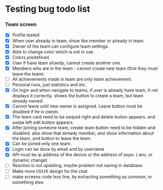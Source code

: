 # Testing bug todo list

### Team screen

- [x] Profile tested.
- [x] When user already in team, show like member or already in team.
- [x] Owner of the team can configure team settings.
- [x] Able to change color which is not in use.
- [x] Colors predefined.
- [x] User if have team alraedy, cannot create another one.
- [x] Members who are in the team - cannot create new team (first they must leave the team)
- [ ] All achievements made in team are only team achievement.
- [ ] Personal runs, just statistics and etc.
- [x] On login and when navigate to teams, if user is already have team, it not displays it correctly. shows the button to create a team, but team already owned.
- [x] Cannot leave until new owner is assigned. Leave button must be disabled if he is owner.
- [x] The team card need to be swiped right and delete button appears. and swipe left edit button appears.
- [x] After joining someone team, create team button need to be hidden and disabled. also show that already member, and show information about the team, and button to leave the team.
- [x] Can be joined only one team.
- [x] Login can be done by email and by username
- [x] API must be ip address of the device or the address of expo. (.env, or dynamic change)
- [ ] Reaction is not updating, maybe problem not saving in database.
- [ ] Make more UI/UX design for the chat
- [ ] make screens code less line, by extracting something as common, or something else.
